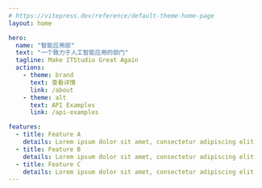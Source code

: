 ```yaml
---
# https://vitepress.dev/reference/default-theme-home-page
layout: home

hero:
  name: "智能应用部"
  text: "一个致力于人工智能应用的部门"
  tagline: Make ITStudio Great Again
  actions:
    - theme: brand
      text: 查看详情
      link: /about
    - theme: alt
      text: API Examples
      link: /api-examples

features:
  - title: Feature A
    details: Lorem ipsum dolor sit amet, consectetur adipiscing elit
  - title: Feature B
    details: Lorem ipsum dolor sit amet, consectetur adipiscing elit
  - title: Feature C
    details: Lorem ipsum dolor sit amet, consectetur adipiscing elit
---
```


